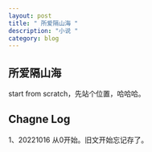 ```yaml
---
layout: post
title: " 所爱隔山海 "
description: "小说 "
category: blog
---
```

## 所爱隔山海

start from scratch，先站个位置，哈哈哈。











## Chagne Log
1、20221016 从0开始。旧文开始忘记存了。
